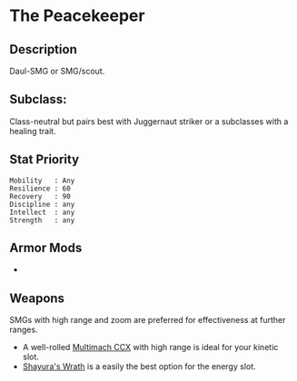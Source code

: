 # The Peacekeeper

## Description
Daul-SMG or SMG/scout.

## Subclass:
Class-neutral but pairs best with Juggernaut striker or a subclasses with a healing trait.

## Stat Priority
``` 
Mobility   : Any
Resilience : 60
Recovery   : 90
Discipline : any
Intellect  : any
Strength   : any
```

## Armor Mods
* 

## Weapons
SMGs with high range and zoom are preferred for effectiveness at further ranges. 
* A well-rolled [Multimach CCX](https://d2gunsmith.com/w/3717177717?s=663495154,3142289711,1359896290,591790007,2697220197,0) with high range is ideal for your kinetic slot. 
* [Shayura's Wrath](https://d2gunsmith.com/w/4023807721?s=3250034553,3142289711,588594999,438098033,2697220197,3789184904) is a easily the best option for the energy slot. 